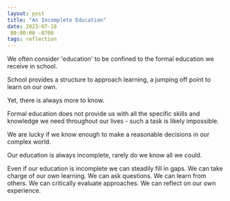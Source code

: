 ```yaml
---
layout: post
title: "An Incomplete Education"
date: 2023-07-18
 00:00:00 -0700
tags: reflection
---
```



We often consider 'education' to be confined to the formal education we receive in school.

School provides a structure to approach learning, a jumping off point to learn on our own.

Yet, there is always more to know.

Formal education does not provide us with all the specific skills and knowledge we need throughout our lives - such a task is likely impossible.

We are lucky if we know enough to make a reasonable decisions in our complex world.

Our education is always incomplete, rarely do we know all we could.

Even if our education is incomplete we can steadily fill in gaps. We can take charge of our own learning. We can ask questions. We can learn from others. We can critically evaluate approaches. We can reflect on our own experience.
